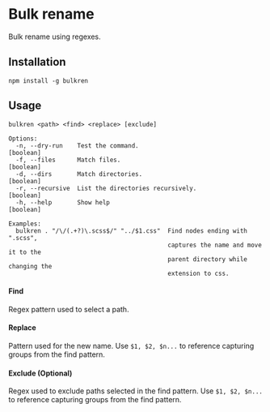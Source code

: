 # Bulk rename

Bulk rename using regexes.

## Installation

```shell
npm install -g bulkren
```

## Usage

```
bulkren <path> <find> <replace> [exclude]

Options:
  -n, --dry-run    Test the command.                                   [boolean]
  -f, --files      Match files.                                        [boolean]
  -d, --dirs       Match directories.                                  [boolean]
  -r, --recursive  List the directories recursively.                   [boolean]
  -h, --help       Show help                                           [boolean]

Examples:
  bulkren . "/\/(.+?)\.scss$/" "../$1.css"  Find nodes ending with ".scss",
                                            captures the name and move it to the
                                            parent directory while changing the
                                            extension to css.
```

#### Find

Regex pattern used to select a path.

#### Replace

Pattern used for the new name. Use `$1, $2, $n...` to reference capturing groups
from the find pattern.

#### Exclude (Optional)

Regex used to exclude paths selected in the find pattern. Use `$1, $2, $n...` to
reference capturing groups from the find pattern.
